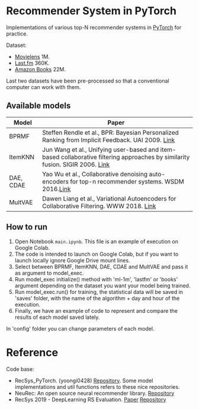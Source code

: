 # Recommender System in PyTorch

Implementations of various top-N recommender systems in [PyTorch](pytorch.org) for practice.

Dataset:
- [Movielens](https://grouplens.org/datasets/movielens/) 1M.
- [Last.fm](http://ocelma.net/MusicRecommendationDataset/lastfm-360K.html) 360K.
- [Amazon Books](http://jmcauley.ucsd.edu/data/amazon/index_2014.html) 22M.

Last two datasets have been pre-processed so that a conventional computer can work with them.
 
## Available models
| Model    | Paper                                                                                                                                          |
|------------------|------------------------------------------------------------------------------------------------------------------------------------------------|
| BPRMF            | Steffen Rendle et al., BPR: Bayesian Personalized Ranking from Implicit Feedback. UAI 2009. [Link](https://arxiv.org/pdf/1205.2618) |
| ItemKNN          | Jun Wang et al., Unifying user-based and item-based collaborative filtering approaches by similarity fusion. SIGIR 2006. [Link](http://web4.cs.ucl.ac.uk/staff/jun.wang/papers/2006-sigir06-unifycf.pdf) |
| DAE, CDAE        | Yao Wu et al., Collaborative denoising auto-encoders for top-n recommender systems. WSDM 2016.[Link](https://alicezheng.org/papers/wsdm16-cdae.pdf) |
| MultVAE          | Dawen Liang et al., Variational Autoencoders for Collaborative Filtering. WWW 2018. [Link](https://arxiv.org/pdf/1802.05814) |

## How to run
1. Open Notebook ```main.ipynb```. This file is an example of execution on Google Colab.
2. The code is intended to launch on Google Colab, but if you want to launch locally ignore Google Drive mount lines.
3. Select between BPRMF, ItemKNN, DAE, CDAE and MultVAE and pass it as argument to model_exec.
4. Run model_exec initialize() method with 'ml-1m', 'lastfm' or 'books' argument depending on the dataset you want your model being trained.
5. Run model_exec.run() for training, the statistical data will be saved in 'saves' folder, with the name of the algorithm + day and hour of the execution.
6. Finally, we have an example of code to represent and compare the results of each model saved lately.

In 'config' folder you can change parameters of each model.

# Reference
Code base:
- RecSys_PyTorch. (yoongi0428) [Repository](https://github.com/yoongi0428/RecSys_PyTorch).
Some model implementations and util functions refers to these nice repositories.
- NeuRec: An open source neural recommender library. [Repository](https://github.com/wubinzzu/NeuRec)
- RecSys 2019 - DeepLearning RS Evaluation. [Paper](https://arxiv.org/pdf/1907.06902) [Repository](https://github.com/MaurizioFD/RecSys2019_DeepLearning_Evaluation)